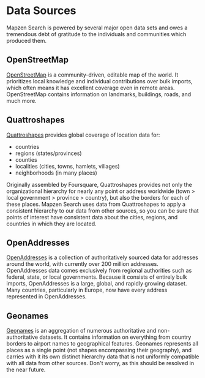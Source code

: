 # Data Sources

Mapzen Search is powered by several major open data sets and owes a tremendous debt of gratitude to the individuals and communities which produced them.

## OpenStreetMap

[OpenStreetMap](https://www.openstreetmap.org/) is a community-driven, editable map of the world. It prioritizes local knowledge and individual contributions over bulk imports, which often means it has excellent coverage even in remote areas. OpenStreetMap contains information on landmarks, buildings, roads, and much more.

## Quattroshapes

[Quattroshapes](http://quattroshapes.com/) provides global coverage of location data for:
- countries
- regions (states/provinces)
- counties
- localities (cities, towns, hamlets, villages)
- neighborhoods (in many places)

Originally assembled by Foursquare, Quattroshapes provides not only the organizational hierarchy for nearly any point or address worldwide (town > local government > province > country), but also the borders for each of these places. Mapzen Search uses data from Quattroshapes to apply a consistent hierarchy to our data from other sources, so you can be sure that points of interest have consistent data about the cities, regions, and countries in which they are located.

## OpenAddresses

[OpenAddresses](http://openaddresses.io/) is a collection of authoritatively sourced data for addresses around the world, with currently over 200 million addresses. OpenAddresses data comes exclusively from regional authorities such as federal, state, or local governments. Because it consists of entirely bulk imports, OpenAddresses is a large, global, and rapidly growing dataset. Many countries, particularly in Europe, now have every address represented in OpenAddresses.

## Geonames

[Geonames](http://www.geonames.org/) is an aggregation of numerous authoritative and non-authoritative datasets. It contains information on everything from country borders to airport names to geographical features. Geonames represents all places as a single point (not shapes encompassing their geography), and carries with it its own distinct hierarchy data that is not uniformly compatible with all data from other sources. Don't worry, as this should be resolved in the near future.

